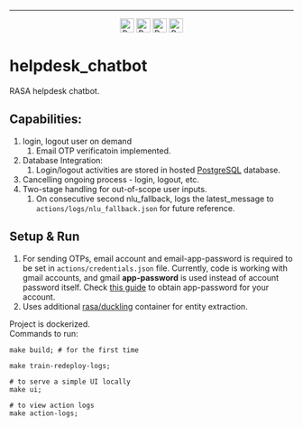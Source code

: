 ----

<div align="center">
  <img src="https://img.shields.io/badge/Rasa-5A17EE?logo=rasa&logoColor=fff&style=plastic" alt="Rasa Badge" height="25">
  <img src="https://img.shields.io/badge/PostgreSQL-4169E1?logo=postgresql&logoColor=fff&style=plastic" alt="PostgreSQL Badge" height="25">
  <img src="https://img.shields.io/badge/Docker-2496ED?logo=docker&logoColor=fff&style=plastic" alt="Docker Badge" height="25">
  <img src="https://img.shields.io/badge/Python-3776AB?logo=python&logoColor=fff&style=plastic" alt="Python Badge" height="25">
</div>


# helpdesk_chatbot
RASA helpdesk chatbot.

## Capabilities:
1. login, logout user on demand
   1. Email OTP verificatoin implemented.
2. Database Integration:
   1. Login/logout activities are stored in hosted [PostgreSQL](https://www.postgresql.org/) database.
3. Cancelling ongoing process - login, logout, etc.
4. Two-stage handling for out-of-scope user inputs. 
   1. On consecutive second nlu_fallback, logs the latest_message to `actions/logs/nlu_fallback.json` for future reference.
  

## Setup & Run
1. For sending OTPs, email account and email-app-password is required to be set in `actions/credentials.json` file. Currently, code is working with gmail accounts, and gmail **app-password** is used instead of account password itself. Check [this guide](https://support.google.com/accounts/answer/185833?hl=en) to obtain app-password for your account.
2. Uses additional [rasa/duckling](https://hub.docker.com/r/rasa/duckling) container for entity extraction.  


Project is dockerized.  
Commands to run:
```shell
make build; # for the first time

make train-redeploy-logs;

# to serve a simple UI locally
make ui;

# to view action logs
make action-logs;
```
